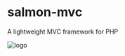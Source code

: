 salmon-mvc
==========

A lightweight MVC framework for PHP

![logo](http://www.salmonsalvo.net/images/salmon-mvc.png)
